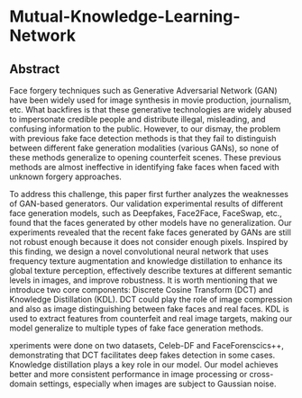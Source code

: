 # Mutual-Knowledge-Learning-Network
## Abstract

Face forgery techniques such as Generative Adversarial Network (GAN) have been widely used for image synthesis in movie production, journalism, etc.
What backfires is that these generative technologies are widely abused to impersonate credible people and distribute illegal, misleading, and confusing information to the public. However, to our dismay, the problem with previous fake face detection methods is that they fail to distinguish between different fake generation modalities (various GANs), so none of these methods generalize to opening counterfeit scenes. These previous methods are almost ineffective in identifying fake faces when faced with unknown forgery approaches.

To address this challenge, this paper first further analyzes the weaknesses of GAN-based generators. Our validation experimental results of different face generation models, such as Deepfakes, Face2Face, FaceSwap, etc., found that the faces generated by other models have no generalization. Our experiments revealed that the recent fake faces generated by GANs are still not robust enough because it does not consider enough pixels. Inspired by this finding, we design a novel convolutional neural network that uses frequency texture augmentation and knowledge distillation to enhance its global texture perception, effectively describe textures at different semantic levels in images, and improve robustness. It is worth mentioning that we introduce two core components: Discrete Cosine Transform (DCT) and Knowledge Distillation (KDL). DCT could play the role of image compression and also as image distinguishing between fake faces and real faces. KDL is used to extract features from counterfeit and real image targets, making our model generalize to multiple types of fake face generation methods.

xperiments were done on two datasets, Celeb-DF and FaceForenscics++, demonstrating that DCT facilitates deep fakes detection in some cases. Knowledge distillation plays a key role in our model. Our model achieves better and more consistent performance in image processing or cross-domain settings, especially when images are subject to Gaussian noise.
